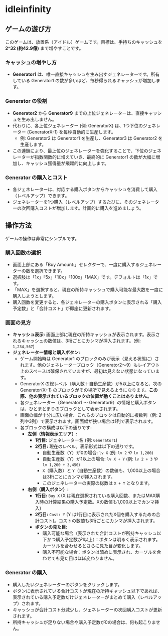 # idleinfinity

## ゲームの遊び方

このゲームは、放置系（アイドル）ゲームです。目標は、手持ちのキャッシュを **2^32 (約42.9億)** まで増やすことです。

### キャッシュの増やし方
- **Generator1** は、唯一直接キャッシュを生み出すジェネレーターです。所有している Generator1 の数が多いほど、毎秒得られるキャッシュが増加します。

### Generator の役割
- **Generator2** から **Generator9** までの上位ジェネレーターは、直接キャッシュを生み出しません。
- 代わりに、各上位ジェネレーター (例: GeneratorX) は、1つ下位のジェネレーター (GeneratorX-1) を毎秒自動的に生産します。
  - 例: Generator2 は Generator1 を生産し、Generator3 は Generator2 を生産します。
- この連鎖により、最上位のジェネレーターを強化することで、下位のジェネレーターが指数関数的に増えていき、最終的に Generator1 の数が大幅に増加し、キャッシュ獲得量が飛躍的に向上します。

### Generator の購入とコスト
- 各ジェネレーターは、対応する購入ボタンからキャッシュを消費して購入（レベルアップ）できます。
- ジェネレーターを1つ購入（レベルアップ）するたびに、そのジェネレーターの次回購入コストが増加します。計画的に購入を進めましょう。

## 操作方法

ゲームの操作は非常にシンプルです。

### 購入回数の選択
- 画面上部にある「Buy Amount:」セレクターで、一度に購入するジェネレーターの数を選択できます。
- 選択肢は「1x」「5x」「10x」「100x」「MAX」です。デフォルトは「1x」です。
- 「MAX」を選択すると、現在の所持キャッシュで購入可能な最大数を一度に購入しようとします。
- 購入回数を変更すると、各ジェネレーターの購入ボタンに表示される「購入予定数」と「合計コスト」が即座に更新されます。

### 画面の見方
- **キャッシュ表示:** 画面上部に現在の所持キャッシュが表示されます。表示されるキャッシュの数値は、3桁ごとにカンマが挿入されます。(例: `1,234,567`)
- **ジェネレーター情報と購入ボタン:**
    - ゲーム開始時は Generator1 のブロックのみが表示（見える状態に）されます。他のジェネレーターブロック（Generator2～9）もレイアウト上のスペースは確保されていますが、最初は見えない状態になっています。
    - GeneratorX の総レベル（購入数＋自動生産数）が5以上になると、次の Generator(X+1) のブロックがその場所で見えるようになります。**この際、他の表示されているブロックの位置が動くことはありません。**
    - 各ジェネレーター（Generator1 ～ Generator9）の情報と購入ボタンは、ひとまとまりのブロックとして表示されます。
    - 画面の幅が十分に広い場合、これらのブロックは自動的に複数列（例: 2列や3列）で表示されます。画面幅が狭い場合は1列で表示されます。
    - 各ブロックの構成は以下の通りです:
        - **左側（情報表示エリア）:**
            - **1行目:** ジェネレーター名 (例: `Generator1`)
            - **2行目:** 現在のレベル。表示形式は以下の通りです。
                - 自動生産数（Y）が0の場合: `lv X` (例: `lv 2` や `lv 1,200`)
                - 自動生産数（Y）が1以上の場合: `lv X + Y` (例: `lv 2 + 3` や `lv 1,200 + 3,450`)
                - `X`（購入数）と `Y`（自動生産数）の数値も、1,000以上の場合は3桁ごとにカンマが挿入されます。
                - このジェネレーターの実際の総数は `X + Y` となります。
        - **右側（購入ボタン）:**
            - **1行目:** `Buy X` (X は現在選択されている購入回数、またはMAX購入時の計算結果の購入予定数。Xの数値も1,000以上でカンマ挿入)
            - **2行目:** `Cost: Y` (Y は1行目に表示されたX個を購入するための合計コスト)。コストの数値も3桁ごとにカンマが挿入されます。
            - **ボタンの見た目:**
                - 購入可能な場合（表示された合計コストが所持キャッシュ以下かつ購入予定数が1以上）：ボタンは明るく表示されます。カーソルを合わせるとさらに見た目が変化します。
                - 購入不可能な場合：ボタンは暗めに表示され、カーソルを合わせても見た目はほぼ変わりません。

### Generator の購入
- 購入したいジェネレーターのボタンをクリックします。
- ボタンに表示されている合計コストが現在の所持キャッシュ以下であれば、表示されている購入予定数だけジェネレーターがまとめて購入（レベルアップ）されます。
- キャッシュが合計コスト分減少し、ジェネレーターの次回購入コストが更新されます。
- 所持キャッシュが足りない場合や購入予定数が0の場合は、何も起こりません。
